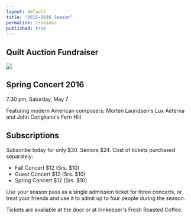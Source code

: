 ```yaml
---
layout: default
title: "2015-2016 Season"
permalink: /season/
published: true
---
```









## **Quilt Auction Fundraiser**
![]({{site.baseurl}}//12654440_1003359943070906_1344338335827563063_n.jpg)



## Spring Concert 2016
7:30 pm, Saturday, May 7

Featuring modern American composers; Morten Lauridsen's Lux Aeterna and John Corigliano's Fern Hill 

## Subscriptions
Subscribe today for only $30. Seniors $24.
Cost of tickets purchased separately:

* Fall Concert $12 (Srs. $10)
* Guest Concert $12 (Srs. $10)
* Spring Concert $12 (Srs. $10)

Use your season pass as a single admission ticket for three concerts, or treat your friends and use it to admit up to four people during the season.

Tickets are available at the door or at Innkeeper's Fresh Roasted Coffee.
